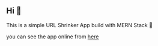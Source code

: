 ## Hi 🥰

This is a simple URL Shrinker App build with MERN Stack 💖

you can see the app online from [here](https://urlshrinker12.herokuapp.com/)
